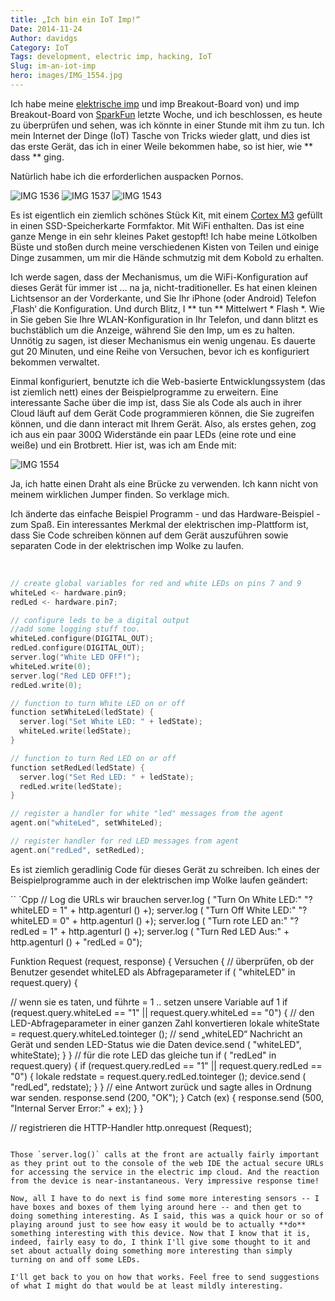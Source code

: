 ```yaml
---
title: „Ich bin ein IoT Imp!“
Date: 2014-11-24
Author: davidgs
Category: IoT
Tags: development, electric imp, hacking, IoT
Slug: im-an-iot-imp
hero: images/IMG_1554.jpg
---
```


Ich habe meine [elektrische imp](http://electricimp.com/) und imp Breakout-Board von) und imp Breakout-Board von [SparkFun](http://www.sparkfun.com) letzte Woche, und ich beschlossen, es heute zu überprüfen und sehen, was ich könnte in einer Stunde mit ihm zu tun. Ich mein Internet der Dinge (IoT) Tasche von Tricks wieder glatt, und dies ist das erste Gerät, das ich in einer Weile bekommen habe, so ist hier, wie ** dass ** ging.

Natürlich habe ich die erforderlichen auspacken Pornos.

![IMG 1536](/posts/category/iot/iot-hardware/images/IMG_1536.jpg)
![IMG 1537](/posts/category/iot/iot-hardware/images/IMG_1537.jpg)
![IMG 1543](/posts/category/iot/iot-hardware/images/IMG_1543.jpg)

Es ist eigentlich ein ziemlich schönes Stück Kit, mit einem [Cortex M3](http://www.arm.com/products/processors/cortex-m/cortex-m3.php) gefüllt in einen SSD-Speicherkarte Formfaktor. Mit WiFi enthalten. Das ist eine ganze Menge in ein sehr kleines Paket gestopft! Ich habe meine Lötkolben Büste und stoßen durch meine verschiedenen Kisten von Teilen und einige Dinge zusammen, um mir die Hände schmutzig mit dem Kobold zu erhalten.

Ich werde sagen, dass der Mechanismus, um die WiFi-Konfiguration auf dieses Gerät für immer ist ... na ja, nicht-traditioneller. Es hat einen kleinen Lichtsensor an der Vorderkante, und Sie Ihr iPhone (oder Android) Telefon ‚Flash‘ die Konfiguration. Und durch Blitz, I ** tun ** Mittelwert * Flash *. Wie in Sie geben Sie Ihre WLAN-Konfiguration in Ihr Telefon, und dann blitzt es buchstäblich um die Anzeige, während Sie den Imp, um es zu halten. Unnötig zu sagen, ist dieser Mechanismus ein wenig ungenau. Es dauerte gut 20 Minuten, und eine Reihe von Versuchen, bevor ich es konfiguriert bekommen verwaltet.

Einmal konfiguriert, benutzte ich die Web-basierte Entwicklungssystem (das ist ziemlich nett) eines der Beispielprogramme zu erweitern. Eine interessante Sache über die imp ist, dass Sie als Code als auch in ihrer Cloud läuft auf dem Gerät Code programmieren können, die Sie zugreifen können, und die dann interact mit Ihrem Gerät. Also, als erstes gehen, zog ich aus ein paar 300Ω Widerstände ein paar LEDs (eine rote und eine weiße) und ein Brotbrett. Hier ist, was ich am Ende mit:

![IMG 1554](/posts/category/iot/iot-hardware/images/IMG_1554.jpg)

Ja, ich hatte einen Draht als eine Brücke zu verwenden. Ich kann nicht von meinem wirklichen Jumper finden. So verklage mich.

Ich änderte das einfache Beispiel Programm - und das Hardware-Beispiel - zum Spaß. Ein interessantes Merkmal der elektrischen imp-Plattform ist, dass Sie Code schreiben können auf dem Gerät auszuführen sowie separaten Code in der elektrischen imp Wolke zu laufen.

 
```cpp
// create global variables for red and white LEDs on pins 7 and 9
whiteLed <- hardware.pin9;
redLed <- hardware.pin7;

// configure leds to be a digital output
//add some logging stuff too.
whiteLed.configure(DIGITAL_OUT);
redLed.configure(DIGITAL_OUT);
server.log("White LED OFF!");
whiteLed.write(0);
server.log("Red LED OFF!");
redLed.write(0);

// function to turn White LED on or off
function setWhiteLed(ledState) {
  server.log("Set White LED: " + ledState);
  whiteLed.write(ledState);
}

// function to turn Red LED on or off
function setRedLed(ledState) {
  server.log("Set Red LED: " + ledState);
  redLed.write(ledState);
}

// register a handler for white "led" messages from the agent
agent.on("whiteLed", setWhiteLed);

// register handler for red LED messages from agent
agent.on("redLed", setRedLed);
```

Es ist ziemlich geradlinig Code für dieses Gerät zu schreiben. Ich eines der Beispielprogramme auch in der elektrischen imp Wolke laufen geändert:

`` `Cpp
// Log die URLs wir brauchen
server.log ( "Turn On White LED:" "? whiteLED = 1" + http.agenturl () +);
server.log ( "Turn Off White LED:" "? whiteLED = 0" + http.agenturl () +);
server.log ( "Turn rote LED an:" "? redLed = 1" + http.agenturl () +);
server.log ( "Turn Red LED Aus:" + http.agenturl () + "redLed = 0");

Funktion Request (request, response) {
Versuchen {
// überprüfen, ob der Benutzer gesendet whiteLED als Abfrageparameter
if ( "whiteLED" in request.query) {

// wenn sie es taten, und führte = 1 .. setzen unsere Variable auf 1
if (request.query.whiteLed == "1" || request.query.whiteLed == "0") {
// den LED-Abfrageparameter in einer ganzen Zahl konvertieren
lokale whiteState = request.query.whiteLed.tointeger ();
// send „whiteLED“ Nachricht an Gerät und senden LED-Status wie die Daten
device.send ( "whiteLED", whiteState);
}
}
// für die rote LED das gleiche tun
if ( "redLed" in request.query) {
if (request.query.redLed == "1" || request.query.redLed == "0") {
lokale redstate = request.query.redLed.tointeger ();
device.send ( "redLed", redstate);
}
}
// eine Antwort zurück und sagte alles in Ordnung war senden.
response.send (200, "OK");
} Catch (ex) {
response.send (500, "Internal Server Error:" + ex);
}
}

// registrieren die HTTP-Handler
http.onrequest (Request);
```

Those `server.log()` calls at the front are actually fairly important as they print out to the console of the web IDE the actual secure URLs for accessing the service in the electric imp cloud. And the reaction from the device is near-instantaneous. Very impressive response time!

Now, all I have to do next is find some more interesting sensors -- I have boxes and boxes of them lying around here -- and then get to doing something interesting. As I said, this was a quick hour or so of playing around just to see how easy it would be to actually **do** something interesting with this device. Now that I know that it is, indeed, fairly easy to do, I think I'll give some thought to it and set about actually doing something more interesting than simply turning on and off some LEDs.

I'll get back to you on how that works. Feel free to send suggestions of what I might do that would be at least mildly interesting.
